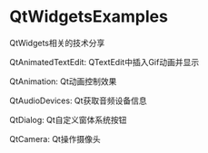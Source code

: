 ﻿# QtWidgetsExamples
QtWidgets相关的技术分享

QtAnimatedTextEdit: QTextEdit中插入Gif动画并显示

QtAnimation: Qt动画控制效果

QtAudioDevices: Qt获取音频设备信息

QtDialog: Qt自定义窗体系统按钮

QtCamera: Qt操作摄像头